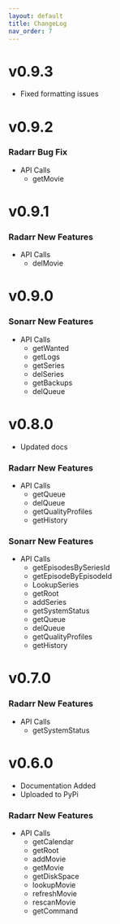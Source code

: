 ```yaml
---
layout: default
title: ChangeLog
nav_order: 7
---
```


# v0.9.3

- Fixed formatting issues

# v0.9.2

### Radarr Bug Fix

- API Calls
  - getMovie

# v0.9.1

### Radarr New Features

- API Calls
  - delMovie

# v0.9.0

### Sonarr New Features

- API Calls
  - getWanted
  - getLogs
  - getSeries
  - delSeries
  - getBackups
  - delQueue

# v0.8.0

- Updated docs

### Radarr New Features

- API Calls
  - getQueue
  - delQueue
  - getQualityProfiles
  - getHistory

### Sonarr New Features

- API Calls
  - getEpisodesBySeriesId
  - getEpisodeByEpisodeId
  - LookupSeries
  - getRoot
  - addSeries
  - getSystemStatus
  - getQueue
  - delQueue
  - getQualityProfiles
  - getHistory

# v0.7.0

### Radarr New Features

- API Calls
  - getSystemStatus

# v0.6.0

- Documentation Added
- Uploaded to PyPi

### Radarr New Features

- API Calls
  - getCalendar
  - getRoot
  - addMovie
  - getMovie
  - getDiskSpace
  - lookupMovie
  - refreshMovie
  - rescanMovie
  - getCommand
